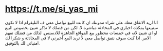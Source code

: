 

# https://t.me/si_yas_mi
انا اريد الاتفاق معك على شراء مدونتك ان كانت للبيع تواصل معي ف التليغرام اذا لا تكون ستبيعها يمكنك اخباري في المحادثة مباشرة لا.
لكن من فضلك لا تذكر شيئ بخصوص البيع او اي شيئ لانه في خمسات محظور بيع المواقع الجاهزة للادسنس. لذلك من فضلك تفهم الامر.
اذا كنت سوف نتفق تواصل معي لا تريد البيع أخبرني لا في المحادثة و شكرا لك امنياتي لك بالتوفيق.
